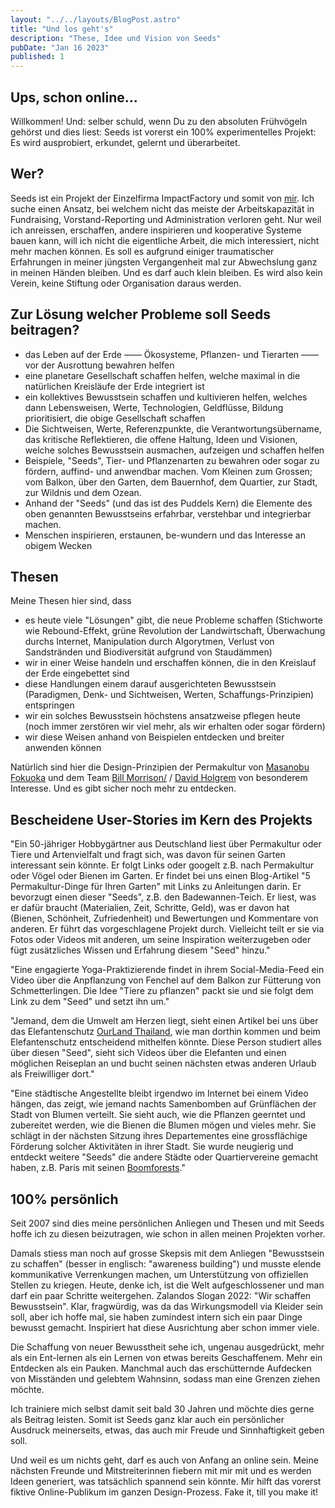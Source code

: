 ```yaml
---
layout: "../../layouts/BlogPost.astro"
title: "Und los geht's"
description: "These, Idee und Vision von Seeds"
pubDate: "Jan 16 2023"
published: 1
---
```


## Ups, schon online...

Willkommen! Und: selber schuld, wenn Du zu den absoluten Frühvögeln gehörst und dies liest: Seeds ist vorerst ein 100% experimentelles Projekt: Es wird ausprobiert, erkundet, gelernt und überarbeitet.

## Wer?

Seeds ist ein Projekt der Einzelfirma ImpactFactory und somit von [mir](https://impactfactory.ch/de/kai-pulfer). Ich suche einen Ansatz, bei welchem nicht das meiste der Arbeitskapazität in Fundraising, Vorstand-Reporting und Administration verloren geht. Nur weil ich anreissen, erschaffen, andere inspirieren und kooperative Systeme bauen kann, will ich nicht die eigentliche Arbeit, die mich interessiert, nicht mehr machen können. Es soll es aufgrund einiger traumatischer Erfahrungen in meiner jüngsten Vergangenheit mal zur Abwechslung ganz in meinen Händen bleiben. Und es darf auch klein bleiben. Es wird also kein Verein, keine Stiftung oder Organisation daraus werden.

## Zur Lösung welcher Probleme soll Seeds beitragen?

- das Leben auf der Erde —— Ökosysteme, Pflanzen- und Tierarten —— vor der Ausrottung bewahren helfen
- eine planetare Gesellschaft schaffen helfen, welche maximal in die natürlichen Kreisläufe der Erde integriert ist
- ein kollektives Bewusstsein schaffen und kultivieren helfen, welches dann Lebensweisen, Werte, Technologien, Geldflüsse, Bildung prioritisiert, die obige Gesellschaft schaffen
- Die Sichtweisen, Werte, Referenzpunkte, die Verantwortungsübername, das kritische Reflektieren, die offene Haltung, Ideen und Visionen, welche solches Bewusstsein ausmachen, aufzeigen und schaffen helfen
- Beispiele, "Seeds", Tier- und Pflanzenarten zu bewahren oder sogar zu fördern, auffind- und anwendbar machen. Vom Kleinen zum Grossen; vom Balkon, über den Garten, dem Bauernhof, dem Quartier, zur Stadt, zur Wildnis und dem Ozean.
- Anhand der "Seeds" (und das ist des Puddels Kern) die Elemente des oben genannten Bewusstseins erfahrbar, verstehbar und integrierbar machen.
- Menschen inspirieren, erstaunen, be-wundern und das Interesse an obigem Wecken

## Thesen

Meine Thesen hier sind, dass

- es heute viele "Lösungen" gibt, die neue Probleme schaffen (Stichworte wie Rebound-Effekt, grüne Revolution der Landwirtschaft, Überwachung durchs Internet, Manipulation durch Algorytmen, Verlust von Sandstränden und Biodiversität aufgrund von Staudämmen)
- wir in einer Weise handeln und erschaffen können, die in den Kreislauf der Erde eingebettet sind
- diese Handlungen einem darauf ausgerichteten Bewusstsein (Paradigmen, Denk- und Sichtweisen, Werten, Schaffungs-Prinzipien) entspringen
- wir ein solches Bewusstsein höchstens ansatzweise pflegen heute (noch immer zerstören wir viel mehr, als wir erhalten oder sogar fördern)
- wir diese Weisen anhand von Beispielen entdecken und breiter anwenden können

Natürlich sind hier die Design-Prinzipien der Permakultur von [Masanobu Fokuoka](https://en.wikipedia.org/wiki/Masanobu_Fukuoka) und dem Team [Bill Morrison/](https://en.wikipedia.org/wiki/Bill_Mollison) / [David Holgrem](https://en.wikipedia.org/wiki/David_Holmgren) von besonderem Interesse. Und es gibt sicher noch mehr zu entdecken.

## Bescheidene User-Stories im Kern des Projekts

"Ein 50-jähriger Hobbygärtner aus Deutschland liest über Permakultur oder Tiere und Artenvielfalt und fragt sich, was davon für seinen Garten interessant sein könnte. Er folgt Links oder googelt z.B. nach Permakultur oder Vögel oder Bienen im Garten. Er findet bei uns einen Blog-Artikel "5 Permakultur-Dinge für Ihren Garten" mit Links zu Anleitungen darin. Er bevorzugt einen dieser "Seeds", z.B. den Badewannen-Teich. Er liest, was er dafür braucht (Materialien, Zeit, Schritte, Geld), was er davon hat (Bienen, Schönheit, Zufriedenheit) und Bewertungen und Kommentare von anderen. Er führt das vorgeschlagene Projekt durch. Vielleicht teilt er sie via Fotos oder Videos mit anderen, um seine Inspiration weiterzugeben oder fügt zusätzliches Wissen und Erfahrung diesem "Seed" hinzu."

"Eine engagierte Yoga-Praktizierende findet in ihrem Social-Media-Feed ein Video über die Anpflanzung von Fenchel auf dem Balkon zur Fütterung von Schmetterlingen. Die Idee "Tiere zu pflanzen" packt sie und sie folgt dem Link zu dem "Seed" und setzt ihn um."

"Jemand, dem die Umwelt am Herzen liegt, sieht einen Artikel bei uns über das Elefantenschutz [OurLand Thailand](https://www.ourlandthailand.com/), wie man dorthin kommen und beim Elefantenschutz entscheidend mithelfen könnte. Diese Person studiert alles über diesen "Seed", sieht sich Videos über die Elefanten und einen möglichen Reiseplan an und bucht seinen nächsten etwas anderen Urlaub als Freiwilliger dort."

"Eine städtische Angestellte bleibt irgendwo im Internet bei einem Video hängen, das zeigt, wie jemand nachts Samenbomben auf Grünflächen der Stadt von Blumen verteilt. Sie sieht auch, wie die Pflanzen geerntet und zubereitet werden, wie die Bienen die Blumen mögen und vieles mehr. Sie schlägt in der nächsten Sitzung ihres Departementes eine grossflächige Förderung solcher Aktivitäten in ihrer Stadt. Sie wurde neugierig und entdeckt weitere "Seeds" die andere Städte oder Quartiervereine gemacht haben, z.B. Paris mit seinen [Boomforests](https://boomforest.org/)."

## 100% persönlich

Seit 2007 sind dies meine persönlichen Anliegen und Thesen und mit Seeds hoffe ich zu diesen beizutragen, wie schon in allen meinen Projekten vorher.

Damals stiess man noch auf grosse Skepsis mit dem Anliegen "Bewusstsein zu schaffen" (besser in englisch: "awareness building") und musste elende kommunikative Verrenkungen machen, um Unterstützung von offiziellen Stellen zu kriegen. Heute, denke ich, ist die Welt aufgeschlossener und man darf ein paar Schritte weitergehen. Zalandos Slogan 2022: "Wir schaffen Bewusstsein". Klar, fragwürdig, was da das Wirkungsmodell via Kleider sein soll, aber ich hoffe mal, sie haben zumindest intern sich ein paar Dinge bewusst gemacht. Inspiriert hat diese Ausrichtung aber schon immer viele.

Die Schaffung von neuer Bewusstheit sehe ich, ungenau ausgedrückt, mehr als ein Ent-lernen als ein Lernen von etwas bereits Geschaffenem. Mehr ein Entdecken als ein Pauken. Manchmal auch das erschütternde Aufdecken von Misständen und gelebtem Wahnsinn, sodass man eine Grenzen ziehen möchte.

Ich trainiere mich selbst damit seit bald 30 Jahren und möchte dies gerne als Beitrag leisten. Somit ist Seeds ganz klar auch ein persönlicher Ausdruck meinerseits, etwas, das auch mir Freude und Sinnhaftigkeit geben soll.

Und weil es um nichts geht, darf es auch von Anfang an online sein. Meine nächsten Freunde und Mitstreiterinnen fiebern mit mir mit und es werden Ideen generiert, was tatsächlich spannend sein könnte. Mir hilft das vorerst fiktive Online-Publikum im ganzen Design-Prozess. Fake it, till you make it!
